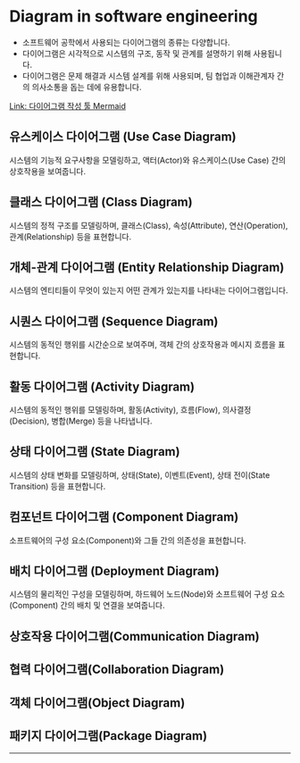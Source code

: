 # Diagram in software engineering

- 소프트웨어 공학에서 사용되는 다이어그램의 종류는 다양합니다.
- 다이어그램은 시각적으로 시스템의 구조, 동작 및 관계를 설명하기 위해 사용됩니다.
- 다이어그램은 문제 해결과 시스템 설계를 위해 사용되며, 팀 협업과 이해관계자 간의 의사소통을 돕는 데에 유용합니다.

[Link: 다이어그램 작성 툴 Mermaid](https://mermaid.js.org/intro)

## 유스케이스 다이어그램 (Use Case Diagram)

시스템의 기능적 요구사항을 모델링하고, 액터(Actor)와 유스케이스(Use Case) 간의 상호작용을 보여줍니다.

## 클래스 다이어그램 (Class Diagram)

시스템의 정적 구조를 모델링하며, 클래스(Class), 속성(Attribute), 연산(Operation), 관계(Relationship) 등을 표현합니다.

## 개체-관계 다이어그램 (Entity Relationship Diagram)

시스템의 엔티티들이 무엇이 있는지 어떤 관계가 있는지를 나타내는 다이어그램입니다.

## 시퀀스 다이어그램 (Sequence Diagram)

시스템의 동적인 행위를 시간순으로 보여주며, 객체 간의 상호작용과 메시지 흐름을 표현합니다.

## 활동 다이어그램 (Activity Diagram)

시스템의 동적인 행위를 모델링하며, 활동(Activity), 흐름(Flow), 의사결정(Decision), 병합(Merge) 등을 나타냅니다.

## 상태 다이어그램 (State Diagram)

시스템의 상태 변화를 모델링하며, 상태(State), 이벤트(Event), 상태 전이(State Transition) 등을 표현합니다.

## 컴포넌트 다이어그램 (Component Diagram)

소프트웨어의 구성 요소(Component)와 그들 간의 의존성을 표현합니다.

## 배치 다이어그램 (Deployment Diagram)

시스템의 물리적인 구성을 모델링하며, 하드웨어 노드(Node)와 소프트웨어 구성 요소(Component) 간의 배치 및 연결을 보여줍니다.

## 상호작용 다이어그램(Communication Diagram)

## 협력 다이어그램(Collaboration Diagram)

## 객체 다이어그램(Object Diagram)

## 패키지 다이어그램(Package Diagram)

---


